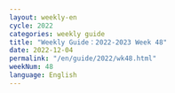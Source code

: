 ```yaml
---
layout: weekly-en
cycle: 2022
categories: weekly guide
title: "Weekly Guide：2022-2023 Week 48"
date: 2022-12-04
permalink: "/en/guide/2022/wk48.html"
weekNum: 48
language: English
---
```

